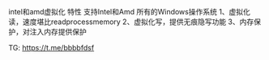 intel和amd虚拟化
特性
支持Intel和Amd  所有的Windows操作系统
1、虚拟化读，速度堪比readprocessmemory
2、虚拟化写，提供无痕隐写功能
3、内存保护，对注入内存提供保护

TG: https://t.me/bbbbfdsf
